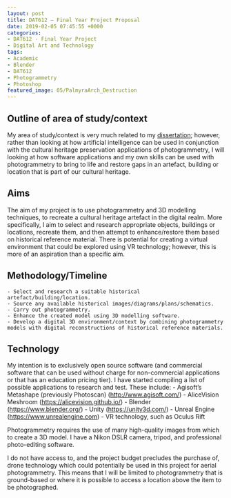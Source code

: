 ```yaml
---
layout: post
title: DAT612 – Final Year Project Proposal
date: 2019-02-05 07:45:55 +0000
categories:
- DAT612 - Final Year Project
- Digital Art and Technology
tags:
- Academic
- Blender
- DAT612
- Photogrammetry
- Photoshop
featured_image: 05/PalmyraArch_Destruction
---
```

## Outline of area of study/context

My area of study/context is very much related to my <a href="http://www.circleseven.co.uk/2019/02/dat613-dissertation-proposal/">dissertation</a>; however, rather than looking at how artificial intelligence can be used in conjunction with the cultural heritage preservation applications of photogrammetry, I will looking at how software applications and my own skills can be used with photogrammetry to bring to life and restore gaps in an artefact, building or location that is part of our cultural heritage.

## Aims

The aim of my project is to use photogrammetry and 3D modelling techniques, to recreate a cultural heritage artefact in the digital realm. More specifically, I aim to select and research appropriate objects, buildings or locations, recreate them, and then attempt to enhance/restore them based on historical reference material. There is potential for creating a virtual environment that could be explored using VR technology; however, this is more of an aspiration than a specific aim.

## Methodology/Timeline
 	- Select and research a suitable historical artefact/building/location.
 	- Source any available historical images/diagrams/plans/schematics.
 	- Carry out photogrammetry.
 	- Enhance the created model using 3D modelling software.
 	- Develop a digital 3D environment/context by combining photogrammetry models with digital reconstructions of historical reference materials.

## Technology

My intention is to exclusively open source software (and commercial software that can be used without charge for non-commercial applications or that has an education pricing tier). I have started compiling a list of possible applications to research and test. These include:
 	- Agisoft’s Metashape (previously Photoscan) (<a href="http://www.agisoft.com/">http://www.agisoft.com/</a>)
 	- AliceVision Meshroom (<a href="https://alicevision.github.io/">https://alicevision.github.io/</a>)
 	- Blender (<a href="https://www.blender.org/">https://www.blender.org/</a>)
 	- Unity (<a href="https://unity3d.com/">https://unity3d.com/</a>)
 	- Unreal Engine (<a href="https://www.unrealengine.com">https://www.unrealengine.com</a>)
 	- VR technology, such as Oculus Rift

Photogrammetry requires the use of many high-quality images from which to create a 3D model. I have a Nikon DSLR camera, tripod, and professional photo-editing software.

I do not have access to, and the project budget precludes the purchase of, drone technology which could potentially be used in this project for aerial photogrammetry. This means that I will be limited to photogrammetry that is ground-based or where it is possible to access a location above the item to be photographed.